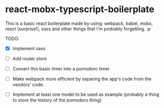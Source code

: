 # react-mobx-typescript-boilerplate
This is a basic react boilerplate made by using: webpack, babel, mobx, react (surprise!), sass and other things that I'm probably forgetting. :p

TODO:
- [x] Implement sass
- [ ] Add router store
- [ ] Convert this basic timer into a pomodoro timer
- [ ] Make webpack more efficient by separing the app's code from the vendors' code.
- [ ] Implement at least one model to be used as example (probably a thing to store the history of the pomodoro thing)


